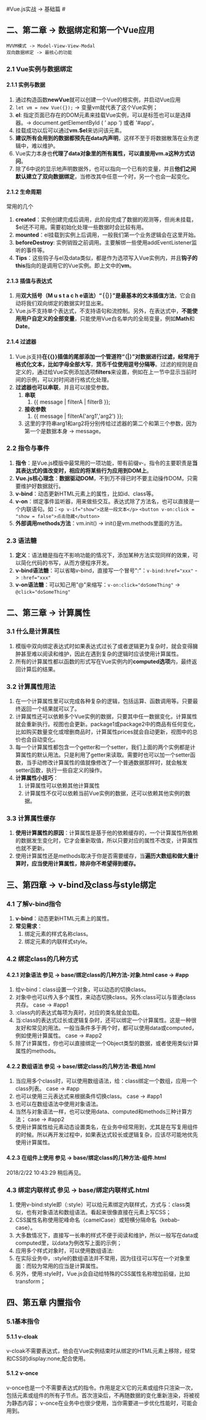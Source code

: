 #Vue.js实战   ->  基础篇 #
## 二、第二章 -> 数据绑定和第一个Vue应用 ##
    MVVM模式 -> Model-View-View-Modal
    双向数据绑定 -> 最核心的功能
### 2.1 Vue实例与数据绑定 ###
#### 2.1.1 实例与数据 ####
1. 通过构造函数**newVue**就可以创建一个Vue的根实例，并启动Vue应用
2. `let vm = new Vue({});` -> 变量vm就代表了这个Vue实例；
3. **el**: 指定页面已存在的DOM元素来挂载Vue实例，可以是标签也可以是选择器。-> document.getElementByld ( ’ app ’) 或者 '#app'。
4. 挂载成功以后可以通过**vm.$el**来访问该元素。
5. **建议所有会用到的数据都预先在data内声明**，这样不至于将数据散落在业务逻辑中，难以维护。
6. Vue实力本身也**代理了data对象里的所有属性，可以直接用vm.a这种方式访问**。
7. 除了6中说的显示地声明数据外，也可以指向一个已有的变量，并且**他们之间默认建立了双向数据绑定**，当修改其中任意一个时，另一个也会一起变化。
#### 2.1.2 生命周期 ####
常用的几个

1. **created**：实例创建完成后调用，此阶段完成了数据的观测等，但尚未挂载，$el还不可用。需要初始化处理一些数据时会比较有用。
2. **mounted**：el挂载到实例上后调用，一般我们第一个业务逻辑会在这里开始。
3. **beforeDestroy**: 实例销毁之前调用。主要解绑一些使用addEventListener监听的事件等。
4. **Tips**：这些钩子与el及data类似，都是作为选项写入Vue实例内，并且**钩子的this**指向的是调用它的Vue实例。即上文中的**vm**。
#### 2.1.3 插值与表达式 ####
1. 用**双大括号（M u s t a c h e语法）“｛｛｝｝”是最基本的文本插值方法**，它会自动将我们双向绑定的数据实时显出来。
2. Vue.js不支持单个表达式，不支持语句和流控制。另外，在表达式中，**不能使用用户自定义的全部变量**，只能使用Vue白名单内的全局变量，例如**Math**和**Date**。
#### 2.1.4 过滤器 ####
1. Vue.js支持**在{{}}插值的尾部添加一个管道符“（|）”**对数据进行过滤，经常用于格式化文本，比如**字母全部大写**，**货币千位使用逗号分隔等**。过滤的规则是自定义的，通过给Vue实例添加选项**filters**来设置，例如在上一节中显示当前时间的示例，可以对时间进行格式化处理。
2. **过滤器也可以串联**，并且可以接受参数。
    1. **串联**
        1. {{ message | filterA | filterB }};
    2. **接收参数**
        1. {{ message | filterA('arg1','arg2') }};
    3. 这里的字符串arg1和arg2将分别传给过滤器的第二个和第三个参数，因为第一个是数据本身 -> message。
### 2.2 指令与事件 ###
1. **指令**：是Vue.js模版中最常用的一项功能，带有前缀v-。指令的主要职责是**当其表达式的值改变时，相应的将某些行为应用到DOM上**。
2. **Vue.js核心理念**：**数据驱动DOM**，不到万不得已时不要主动操作DOM，只需要维护好数据就行。
3. **v-bind**：动态更新HTML元素上的属性，比如id、class等。
4. **v-on**：绑定事件监听器，用来做些交互。表达式除了方法名，也可以直接是一个内联语句。如：`<p v-if="show">这是一段文本</p>`
    `<button v-on:click = "show = false">点击隐藏</button>`
5. **外部调用methods方法**：vm.init() -> init()是vm.methods里面的方法。
### 2.3 语法糖 ###
1. **定义**：语法糖是指在不影响功能的情况下，添加某种方法实现同样的效果，可以简化代码的书写，从而方便程序开发。
2. **v-bind语法糖**：可以省略v-bind，直接写一个冒号":"：`v-bind:href="xxx"` -> `:href="xxx"`
3. **v-on语法糖**：可以知己用"@"来缩写：`v-on:click="doSomeThing"` -> `@click="doSomeThing"`
## 二、第三章 -> 计算属性 ##
### 3.1 什么是计算属性 ###
1. 模版中双向绑定表达式时如果表达式过长了或者逻辑更为复杂时，就会变得臃肿甚至难以阅读和维护，因此在遇到复杂的逻辑时应该使用计算属性。
2. 所有的计算属性都以函数的形式写在Vue实例内的**computed选项**内，最终返回计算后的结果。
### 3.2 计算属性用法 ###
1. 在一个计算属性里可以完成各种复杂的逻辑，包括运算、函数调用等。只要最终返回一个结果就可以了。
2. 计算属性还可以依赖多个Vue实例的数据，只要其中任一数据变化，计算属性就会重新执行。视图也会更新。package1或package2中的商品有任何变化，比如购买数量变化或增删商品时，计算属性prices就会自动更新，视图中的总价也会自动变化。
3. 每一个计算属性都包含一个getter和一个setter，我们上面的两个实例都是计算属性的默认用法。只是利用了getter来读取。需要时也可以加一个setter函数，当手动修改计算属性的值就像修改了一个普通数据那样时，就会触发setter函数，执行一些自定义的操作。
4. **计算属性小技巧**：
    1. 计算属性可以依赖其他计算属性
    2. 计算属性不仅可以依赖当前Vue实例的数据，还可以依赖其他实例的数据。
### 3.3 计算属性缓存 ###
1. **使用计算属性的原因**：计算属性是基于他的依赖缓存的，一个计算属性所依赖的数据发生变化时，它才会重新取值，所以只要对应的属性不改变，计算属性也就不更新。
2. 使用计算属性还是methods取决于你是否需要缓存，当**遍历大数组和做大量计算时，应当使用计算属性，除非你不希望得到缓存。**
## 三、第四章 -> v-bind及class与style绑定 ##
### 4.1 了解v-bind指令 ###

1. **v-bind**：动态更新HTML元素上的属性。
2. **常见需求**：
    1. 绑定元素的样式名称class。
    2. 绑定元素的内联样式style。
### 4.2 绑定class的几种方式 ###
#### 4.2.1 对象语法 参见 -> base/绑定class的几种方法-对象.html case -> #app

1. 给v-bind：class设置一个对象，可以动态的切换class。
2. 对象中也可以传入多个属性，来动态切换class。另外:class可以与普通class共存。 case -> #app1
3. :class内的表达式每项为真时，对应的类名就会加载。
4. 当:class的表达式过长或逻辑复杂时，还可以绑定一个计算属性。这是一种很友好和常见的用法。一般当条件多于两个时，都可以使用data或computed，例如使用计算属性。 case -> #app2
5. 除了计算属性，你也可以直接绑定一个Object类型的数据，或者使用类似计算属性的methods。

#### 4.2.2 数组语法 参见 -> base/绑定class的几种方法-数组.html ####

1. 当应用多个class时，可以使用数组语法，给：class绑定一个数组，应用一个class列表。 case -> #app
2. 也可以使用三元表达式来根据条件切换class。 case -> #app1
3. 也可以在数组语法中使用对象语法。
4. 当然与对象语法一样，也可以使用data、computed和methods三种计算方法； case -> #app2
5. 使用计算属性给元素动态设置类名，在业务中经常用到，尤其是在写复用组件的时候。所以再开发过程中，如果表达式较长或逻辑复杂，应该尽可能地优先使用计算属性。

#### 4.2.3 在组件上使用 参见 -> base/绑定class的几种方法-组件.html ####

2018/2/22 10:43:29 稍后再见。

### 4.3 绑定内联样式 参见 -> base/绑定内联样式.html ###

1. 使用v-bind:style即（:style）可以给元素绑定内联样式，方式与：class类似，也有对象语法和数组语法。看起来很像直接在元素上写CSS；
2. CSS属性名称使用驼峰命名（camelCase）或短横分隔命名（kebab-case）。
3. 大多数情况下，直接写一长串的样式不便于阅读和维护，所以一般写在data或computed里，以data为例改写上面的示例；
4. 应用多个样式对象时，可以使用数组语法:
5. 在实际业务中，:style的数组语法并不常用，因为往往可以写在一个对象里面：而较为常用的应当是计算属性。
6. 另外，使用:style时，Vue.js会自动给特殊的CSS属性名称增加前缀，比如transform；

## 四、第五章 内置指令 ##
### 5.1基本指令 ###
#### 5.1.1 v-cloak ####
v-cloak不需要表达式，他会在Vue实例结束时从绑定的HTML元素上移除，经常和CSS的display:none;配合使用。
#### 5.1.2 v-once ####
v-once也是一个不需要表达式的指令。作用是定义它的元素或组件只渲染一次，包括元素或组件的所有子节点。首次渲染后，不再随数据的变化重新渲染，将被视为静态内容；
v-once在业务中也很少使用，当你需要进一步优化性能时，可能会用到。
###  ###
